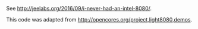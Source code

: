 See <http://jeelabs.org/2016/09/i-never-had-an-intel-8080/>.

This code was adapted from <http://opencores.org/project,light8080,demos>.
